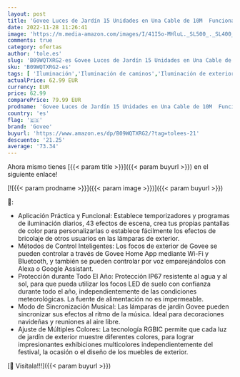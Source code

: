 ```yaml
---
layout: post
title: 'Govee Luces de Jardín 15 Unidades en Una Cable de 10M  Funciona con Alexa y Google Assistant RGBIC Luces de Camino Impermeables IP67 con 43 Modos de Escena  70LM para Patio'
date: 2022-11-28 11:26:41
image: 'https://m.media-amazon.com/images/I/41I5o-MHluL._SL500_._SL400_.jpg'
comments: true
category: ofertas
author: 'tole.es'
slug: 'B09WQTXRG2-es Govee Luces de Jardín 15 Unidades en Una Cable de 10M...'
sku: 'B09WQTXRG2-es'
tags: [ 'Iluminación','Iluminación de caminos','Iluminación de exterior','alexa','govee','🇪🇸', ]
actualPrice: 62.99 EUR
currency: EUR
price: 62.99
comparePrice: 79.99 EUR
prodname: 'Govee Luces de Jardín 15 Unidades en Una Cable de 10M  Funciona con Alexa y Google Assistant RGBIC Luces de Camino Impermeables IP67 con 43 Modos de Escena  70LM para Patio'
country: 'es'
flag: '🇪🇸'
brand: 'Govee'
buyurl: 'https://www.amazon.es/dp/B09WQTXRG2/?tag=tolees-21'
descuento: '21.25'
average: '73.34'
---
```


Ahora mismo tienes [{{< param title >}}]({{< param buyurl >}}) en el siguiente enlace!

[![{{< param prodname >}}]({{< param image >}})]({{< param buyurl >}})

🔎:

- Aplicación Práctica y Funcional: Establece temporizadores y programas de iluminación diarios, 43 efectos de escena, crea tus propias pantallas de color para personalizarlas o establece fácilmente los efectos de bricolaje de otros usuarios en las lámparas de exterior.
- Métodos de Control Inteligentes: Los focos de exterior de Govee se pueden controlar a través de Govee Home App mediante Wi-Fi y Bluetooth, y también se pueden controlar por voz emparejándolos con Alexa o Google Assistant.
- Protección durante Todo El Año: Protección IP67 resistente al agua y al sol, para que pueda utilizar los focos LED de suelo con confianza durante todo el año, independientemente de las condiciones meteorológicas. La fuente de alimentación no es impermeable.
- Modo de Sincronización Musical: Las lámparas de jardín Govee pueden sincronizar sus efectos al ritmo de la música. Ideal para decoraciones navideñas y reuniones al aire libre.
- Ajuste de Múltiples Colores: La tecnología RGBIC permite que cada luz de jardín de exterior muestre diferentes colores, para lograr impresionantes exhibiciones multicolores independientemente del festival, la ocasión o el diseño de los muebles de exterior.

[🛒 Visítala!!!]({{< param buyurl >}})
